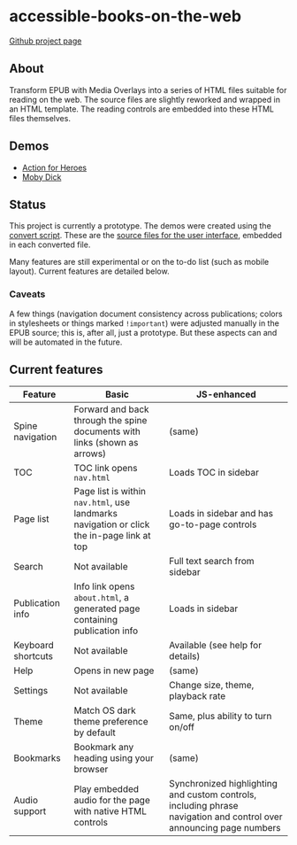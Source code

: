 # accessible-books-on-the-web

[Github project page](https://github.com/daisy/accessible-books-on-the-web)

## About 

Transform EPUB with Media Overlays into a series of HTML files suitable for reading on the web. The source files are slightly reworked and wrapped in an HTML template. The reading controls are embedded into these HTML files themselves. 

## Demos

* [Action for Heroes](https://daisy.github.io/accessible-books-on-the-web/demos/action-for-heroes)
* [Moby Dick](https://daisy.github.io/accessible-books-on-the-web/demos/moby-dick)

## Status

This project is currently a prototype. The demos were created using the [convert script](https://github.com/daisy/accessible-books-on-the-web/tree/main/convert). These are the [source files for the user interface](https://github.com/daisy/accessible-books-on-the-web/tree/main/demos/src), embedded in each converted file.

Many features are still experimental or on the to-do list (such as mobile layout). Current features are detailed below.

### Caveats

A few things (navigation document consistency across publications; colors in stylesheets or things marked `!important`) were adjusted manually in the EPUB source; this is, after all, just a prototype. But these aspects can and will be automated in the future.

## Current features

| Feature | Basic | JS-enhanced |
|---------|-------|-------------|
| Spine navigation | Forward and back through the spine documents with links (shown as arrows) | (same) | 
| TOC | TOC link opens `nav.html`| Loads TOC in sidebar | 
| Page list | Page list is within `nav.html`, use landmarks navigation or click the in-page link at top | Loads in sidebar and has go-to-page controls | 
| Search | Not available | Full text search from sidebar |
| Publication info | Info link opens `about.html`, a generated page containing publication info | Loads in sidebar |
| Keyboard shortcuts | Not available | Available (see help for details) | 
| Help | Opens in new page | (same) |
| Settings | Not available | Change size, theme, playback rate |
| Theme | Match OS dark theme preference by default | Same, plus ability to turn on/off |
| Bookmarks | Bookmark any heading using your browser | (same) |
| Audio support | Play embedded audio for the page with native HTML controls | Synchronized highlighting and custom controls, including phrase navigation and control over announcing page numbers|



